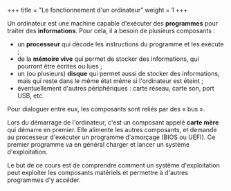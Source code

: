 +++
title = "Le fonctionnement d'un ordinateur"
weight = 1
+++

Un ordinateur est une machine capable d'exécuter des **programmes** pour traiter
des **informations**. Pour cela, il a besoin de plusieurs composants :

- un **processeur** qui décode les instructions du programme et les exécute ;
- de la **mémoire vive** qui permet de stocker des informations, qui pourront être écrites ou lues ;
- un (ou plusieurs) **disque** qui permet aussi de stocker des informations, mais qui reste dans le même état
  même si l'ordinateur est éteint ;
- éventuellement d'autres périphériques : carte réseau, carte son, port USB, etc.

Pour dialoguer entre eux, les composants sont reliés par des « bus ».

Lors du démarrage de l'ordinateur, c'est un composant appelé **carte mère** qui démarre en premier.
Elle alimente les autres composants, et demande au processeur d'exécuter un programme
d'amorçage (BIOS ou UEFI). Ce premier programme va en général charger et lancer un système
d'exploitation.

Le but de ce cours est de comprendre comment un système d'exploitation peut exploiter les composants matériels
et permettre à d'autres programmes d'y accéder.

